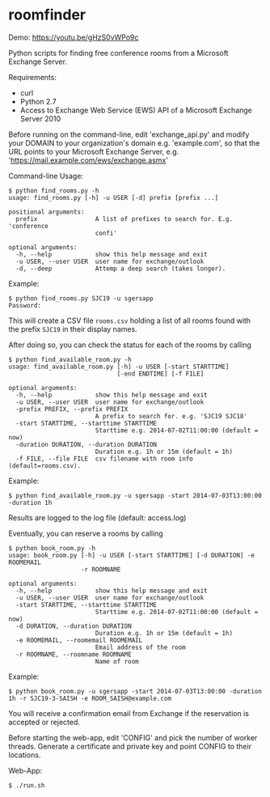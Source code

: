roomfinder
==========

Demo: https://youtu.be/gHzS0vWPo9c


Python scripts for finding free conference rooms from a Microsoft Exchange Server.

Requirements:

 - curl
 - Python 2.7
 - Access to Exchange Web Service (EWS) API of a Microsoft Exchange Server 2010

Before running on the command-line, edit 'exchange_api.py' and modify your DOMAIN
to your organization's domain e.g. 'example.com', so that the URL  points to
your Microsoft Exchange Server, e.g. 'https://mail.example.com/ews/exchange.asmx'

Command-line Usage:

	$ python find_rooms.py -h
	usage: find_rooms.py [-h] -u USER [-d] prefix [prefix ...]

	positional arguments:
	  prefix                A list of prefixes to search for. E.g. 'conference
	                        confi'

	optional arguments:
	  -h, --help            show this help message and exit
	  -u USER, --user USER  user name for exchange/outlook
	  -d, --deep            Attemp a deep search (takes longer).


Example:

	$ python find_rooms.py SJC19 -u sgersapp
	Password:

This will create a CSV file `rooms.csv` holding a list of all rooms found with the prefix `SJC19` in their display names.

After doing so, you can check the status for each of the rooms by calling

	$ python find_available_room.py -h
	usage: find_available_room.py [-h] -u USER [-start STARTTIME]
                                  [-end ENDTIME] [-f FILE]

	optional arguments:
	  -h, --help            show this help message and exit
	  -u USER, --user USER  user name for exchange/outlook
	  -prefix PREFIX, --prefix PREFIX
	                        A prefix to search for. e.g. 'SJC19 SJC18'
	  -start STARTTIME, --starttime STARTTIME
	                        Starttime e.g. 2014-07-02T11:00:00 (default = now)
	  -duration DURATION, --duration DURATION
	                        Duration e.g. 1h or 15m (default = 1h)
	  -f FILE, --file FILE  csv filename with room info (default=rooms.csv).


Example:

	$ python find_available_room.py -u sgersapp -start 2014-07-03T13:00:00 -duration 1h

Results are logged to the log file (default: access.log)

Eventually, you can reserve a rooms by calling

	$ python book_room.py -h
	usage: book_room.py [-h] -u USER [-start STARTTIME] [-d DURATION] -e ROOMEMAIL
						-r ROOMNAME

	optional arguments:
	  -h, --help            show this help message and exit
	  -u USER, --user USER  user name for exchange/outlook
	  -start STARTTIME, --starttime STARTTIME
	                        Starttime e.g. 2014-07-02T11:00:00 (default = now)
	  -d DURATION, --duration DURATION
	                        Duration e.g. 1h or 15m (default = 1h)
	  -e ROOMEMAIL, --roomemail ROOMEMAIL
	                        Email address of the room
	  -r ROOMNAME, --roomname ROOMNAME
	                        Name of room


Example:

	$ python book_room.py -u sgersapp -start 2014-07-03T13:00:00 -duration 1h -r SJC19-3-SAISH -e ROOM_SAISH@example.com

You will receive a confirmation email from Exchange if the reservation is accepted or rejected.

Before starting the web-app, edit 'CONFIG' and pick the number of worker threads.
Generate a certificate and private key and point CONFIG to their locations.

Web-App:

	$ ./run.sh

